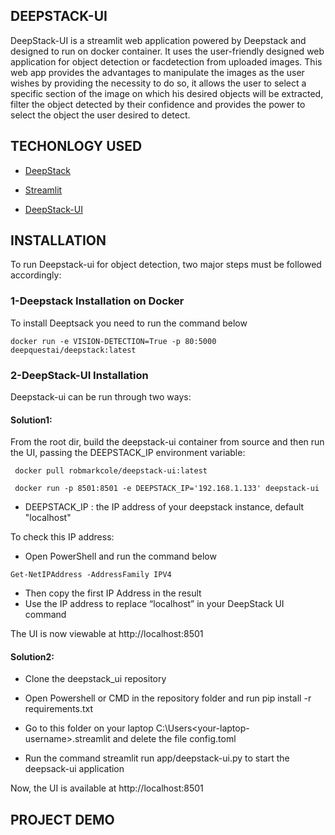 ## DEEPSTACK-UI

DeepStack-UI is a streamlit web application powered by Deepstack and designed to run on docker container. It uses the user-friendly designed web application for object detection or
facdetection from uploaded images.
This web app provides the advantages to manipulate the images as the user wishes by providing the 
necessity to do so, it allows the user to select a specific section of the image on which his desired objects will be extracted, filter
the object detected by their confidence and provides the power to select the object the user desired to detect.


## TECHONLOGY USED

* [DeepStack](https://docs.deepstack.cc/)

* [Streamlit](https://docs.streamlit.io/en/stable/)

* [DeepStack-UI](https://github.com/robmarkcole/deepstack-ui)


## INSTALLATION

To run Deepstack-ui for object detection, two major steps must be followed accordingly:


### 1-Deepstack Installation on Docker
To install Deeptsack you need to run the command below 
```
docker run -e VISION-DETECTION=True -p 80:5000 deepquestai/deepstack:latest
```

### 2-DeepStack-UI Installation
Deepstack-ui can be run through two ways:

#### Solution1:
From the root dir, build the deepstack-ui container from source and then run the UI, passing the DEEPSTACK_IP environment variable:

     docker pull robmarkcole/deepstack-ui:latest

     docker run -p 8501:8501 -e DEEPSTACK_IP='192.168.1.133' deepstack-ui

- DEEPSTACK_IP : the IP address of your deepstack instance, default "localhost"

To check this IP address:
- Open PowerShell and run the command below
```
Get-NetIPAddress -AddressFamily IPV4
```
- Then copy the first IP Address in the result
- Use the IP address to replace “localhost” in your DeepStack UI command

The UI is now viewable at http://localhost:8501

#### Solution2:

   * Clone the deepstack_ui repository
	
   * Open Powershell or CMD in the repository folder and run pip install -r requirements.txt

   * Go to this folder on your laptop
 		C:\Users\<your-laptop-username>\.streamlit and delete the file config.toml
	
   * Run the command streamlit run app/deepstack-ui.py to start the deepsack-ui application


Now, the UI is available at http://localhost:8501


## PROJECT DEMO


